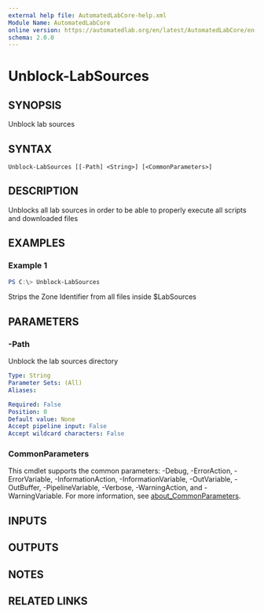```yaml
---
external help file: AutomatedLabCore-help.xml
Module Name: AutomatedLabCore
online version: https://automatedlab.org/en/latest/AutomatedLabCore/en-us/Unblock-LabSources
schema: 2.0.0
---
```


# Unblock-LabSources

## SYNOPSIS
Unblock lab sources

## SYNTAX

```
Unblock-LabSources [[-Path] <String>] [<CommonParameters>]
```

## DESCRIPTION
Unblocks all lab sources in order to be able to properly execute all scripts and downloaded files

## EXAMPLES

### Example 1
```powershell
PS C:\> Unblock-LabSources
```

Strips the Zone Identifier from all files inside $LabSources

## PARAMETERS

### -Path
Unblock the lab sources directory

```yaml
Type: String
Parameter Sets: (All)
Aliases:

Required: False
Position: 0
Default value: None
Accept pipeline input: False
Accept wildcard characters: False
```

### CommonParameters
This cmdlet supports the common parameters: -Debug, -ErrorAction, -ErrorVariable, -InformationAction, -InformationVariable, -OutVariable, -OutBuffer, -PipelineVariable, -Verbose, -WarningAction, and -WarningVariable. For more information, see [about_CommonParameters](http://go.microsoft.com/fwlink/?LinkID=113216).

## INPUTS

## OUTPUTS

## NOTES

## RELATED LINKS

